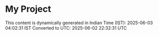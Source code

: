 # My Project

This content is dynamically generated in Indian Time (IST): 2025-06-03 04:02:31 IST
Converted to UTC: 2025-06-02 22:32:31 UTC
